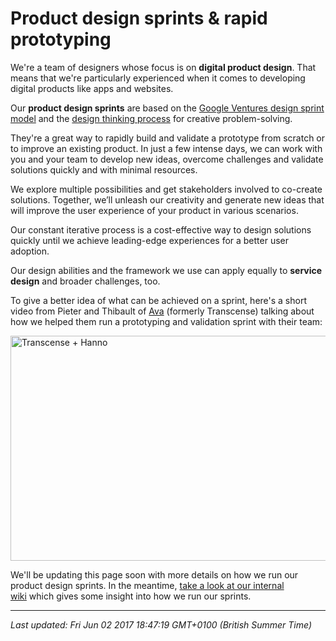 # Product design sprints & rapid prototyping

<p>We're a team of designers whose focus is on <strong>digital product design</strong>. That means that we're particularly experienced when it comes to developing digital products like apps and websites.</p>
<p>Our <strong>product design sprints</strong> are based on the <a href="http://www.gv.com/sprint/">Google Ventures design sprint model</a> and the <a href="https://www.ideou.com/pages/design-thinking">design thinking process</a> for creative problem-solving.&nbsp;</p>
<p>They're a great way to rapidly build and validate a prototype from scratch or to improve an existing product. In just a few intense days, we can work with you and your team to develop new ideas, overcome challenges and validate solutions quickly and with minimal resources.</p>
<p>We explore multiple possibilities and get stakeholders involved to co-create solutions. Together, we&rsquo;ll unleash our creativity and generate new ideas that will improve the user experience of your product in various scenarios.&nbsp;</p>
<p>Our constant iterative process is a cost-effective way to design solutions quickly until we achieve leading-edge experiences for a better user adoption.</p>
<p>Our design abilities and the framework we use&nbsp;can apply equally to <strong>service design</strong>&nbsp;and broader challenges, too.</p>
<p>To give a better idea of what can be achieved on a sprint, here's a short video from Pieter and Thibault of <a href="https://hanno.co/work/ava/">Ava</a> (formerly Transcense) talking about how we helped them run a prototyping and validation sprint with their team:</p>


<a href="https://player.vimeo.com/video/134576680?title=0&byline=0&portrait=0" target="_blank"><img src="https://i.vimeocdn.com/video/528132875_640.jpg" alt="Transcense + Hanno" width="640" height="360" /></a>

<p>We'll be updating this page soon with more details on how we run our product design sprints. In the meantime, <a href="https://github.com/wearehanno/designthinking/wiki">take a look at our internal wiki</a>&nbsp;which gives some insight into how we run our sprints.</p>

<hr />

_Last updated: Fri Jun 02 2017 18:47:19 GMT+0100 (British Summer Time)_